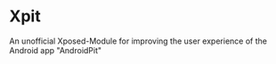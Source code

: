 # Xpit
An unofficial Xposed-Module for improving the user experience of the Android app "AndroidPit"
